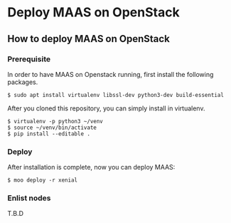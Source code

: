 Deploy MAAS on OpenStack
========================

How to deploy MAAS on OpenStack
-------------------------------
### Prerequisite
In order to have MAAS on Openstack running, first install the following packages.
```
$ sudo apt install virtualenv libssl-dev python3-dev build-essential
```
After you cloned this repository, you can simply install in virtualenv.
```
$ virtualenv -p python3 ~/venv
$ source ~/venv/bin/activate
$ pip install --editable .
```

### Deploy
After installation is complete, now you can deploy MAAS:

```
$ moo deploy -r xenial
```

### Enlist nodes
T.B.D
